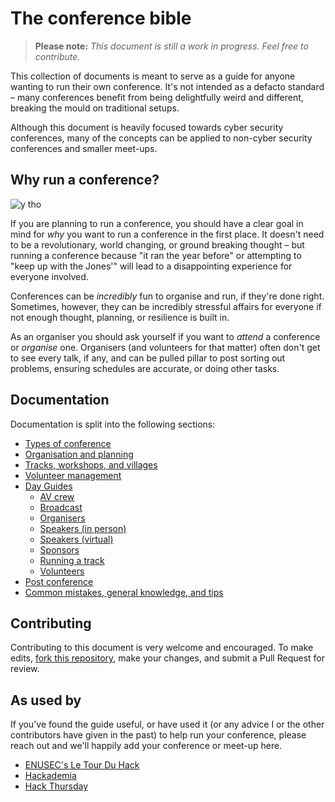 # The conference bible

> **Please note:**
> *This document is still a work in progress. Feel free to contribute.*

This collection of documents is meant to serve as a guide for anyone wanting to run their own conference. It's not intended as a defacto standard – many conferences benefit from being delightfully weird and different, breaking the mould on traditional setups.

Although this document is heavily focused towards cyber security conferences, many of the concepts can be applied to non-cyber security conferences and smaller meet-ups.

## Why run a conference?
![y tho](https://i.kym-cdn.com/entries/icons/original/000/022/978/y_tho_meme.jpg)

If you are planning to run a conference, you should have a clear goal in mind for *why* you want to run a conference in the first place. It doesn't need to be a revolutionary, world changing, or ground breaking thought – but running a conference because "it ran the year before" or attempting to "keep up with the Jones'" will lead to a disappointing experience for everyone involved.

Conferences can be _incredibly_ fun to organise and run, if they're done right. Sometimes, however, they can be incredibly stressful affairs for everyone if not enough thought, planning, or resilience is built in.

As an organiser you should ask yourself if you want to *attend* a conference or *organise* one. Organisers (and volunteers for that matter) often don't get to see every talk, if any, and can be pulled pillar to post sorting out problems, ensuring schedules are accurate, or doing other tasks.

## Documentation

Documentation is split into the following sections:

* [Types of conference](types_of_conference.md)
* [Organisation and planning](organisation_and_planning.md)
* [Tracks, workshops, and villages](tracks_workshops_villages.md)
* [Volunteer management](volunteer_management.md)
* [Day Guides](/guides/guides_overview.md)
	* [AV crew](/guides/av_crew.md)
	* [Broadcast](/guides/broadcast.md)
	* [Organisers](/guides/organisers.md)
	* [Speakers (in person)](/guides/speakers-in_person.md)
	* [Speakers (virtual)](/guides/speakers-virtual.md)
	* [Sponsors](/guides/sponsors.md)
	* [Running a track](/guides/track.md)
	* [Volunteers](/guides/volunteers.md)
* [Post conference](post_conference.md)
* [Common mistakes, general knowledge, and tips](tips_and_tricks.md)


## Contributing

Contributing to this document is very welcome and encouraged. To make edits, [fork this repository](https://github.com/ScottMcGready/the-conference-bible/fork), make your changes, and submit a Pull Request for review.

## As used by

If you've found the guide useful, or have used it (or any advice I or the other contributors have given in the past) to help run your conference, please reach out and we'll happily add your conference or meet-up here.

- [ENUSEC's Le Tour Du Hack](https://enusec.org/)
- [Hackademia](https://hackademia.ac/)
- [Hack Thursday](https://hackthurs.day)